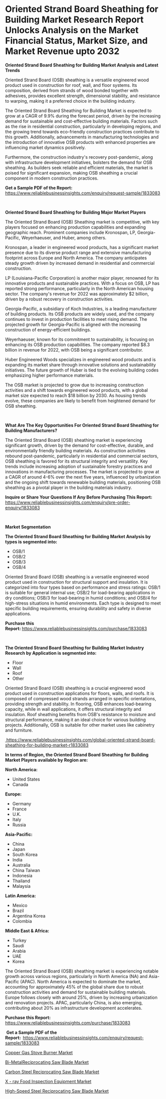 <p><h1>Oriented Strand Board Sheathing for Building Market Research Report Unlocks Analysis on the Market Financial Status, Market Size, and Market Revenue upto 2032</h1></p><p><strong>Oriented Strand Board Sheathing for Building Market Analysis and Latest Trends</strong></p>
<p><p>Oriented Strand Board (OSB) sheathing is a versatile engineered wood product used in construction for roof, wall, and floor systems. Its composition, derived from strands of wood bonded together with adhesives, provides excellent strength, dimensional stability, and resistance to warping, making it a preferred choice in the building industry. </p><p>The Oriented Strand Board Sheathing for Building Market is expected to grow at a CAGR of 9.9% during the forecast period, driven by the increasing demand for sustainable and cost-effective building materials. Factors such as the rise in residential construction, particularly in developing regions, and the growing trend towards eco-friendly construction practices contribute to this growth. Additionally, advancements in manufacturing technologies and the introduction of innovative OSB products with enhanced properties are influencing market dynamics positively. </p><p>Furthermore, the construction industry's recovery post-pandemic, along with infrastructure development initiatives, bolsters the demand for OSB sheathing. As builders seek reliable and efficient materials, the market is poised for significant expansion, making OSB sheathing a crucial component in modern construction practices.</p></p>
<p><strong>Get a Sample PDF of the Report:&nbsp;</strong> <a href="https://www.reliablebusinessinsights.com/enquiry/request-sample/1833083?utm_campaign=1117&utm_medium=2&utm_source=Github&utm_content=ia&utm_term=26032025&utm_id=oriented-strand-board-sheathing-for-building">https://www.reliablebusinessinsights.com/enquiry/request-sample/1833083</a></p>
<p>&nbsp;</p>
<p><strong>Oriented Strand Board Sheathing for Building Major Market Players</strong></p>
<p><p>The Oriented Strand Board (OSB) Sheathing market is competitive, with key players focused on enhancing production capabilities and expanding geographic reach. Prominent companies include Kronospan, LP, Georgia-Pacific, Weyerhaeuser, and Huber, among others.</p><p>Kronospan, a leader in engineered wood products, has a significant market presence due to its diverse product range and extensive manufacturing footprint across Europe and North America. The company anticipates steady growth driven by increased demand in residential and commercial construction.</p><p>LP (Louisiana-Pacific Corporation) is another major player, renowned for its innovative products and sustainable practices. With a focus on OSB, LP has reported strong performance, particularly in the North American housing sector. The company's revenue for 2022 was approximately $2 billion, driven by a robust recovery in construction activities.</p><p>Georgia-Pacific, a subsidiary of Koch Industries, is a leading manufacturer of building products. Its OSB products are widely used, and the company continues to invest in production facilities to meet rising demand. The projected growth for Georgia-Pacific is aligned with the increasing construction of energy-efficient buildings.</p><p>Weyerhaeuser, known for its commitment to sustainability, is focusing on enhancing its OSB production capabilities. The company reported $8.3 billion in revenue for 2022, with OSB being a significant contributor.</p><p>Huber Engineered Woods specializes in engineered wood products and is expanding its market share through innovative solutions and sustainability initiatives. The future growth of Huber is tied to the evolving building codes emphasizing higher performance materials.</p><p>The OSB market is projected to grow due to increasing construction activities and a shift towards engineered wood products, with a global market size expected to reach $18 billion by 2030. As housing trends evolve, these companies are likely to benefit from heightened demand for OSB sheathing.</p></p>
<p>&nbsp;</p>
<p><strong>What Are The Key Opportunities For Oriented Strand Board Sheathing for Building Manufacturers?</strong></p>
<p><p>The Oriented Strand Board (OSB) sheathing market is experiencing significant growth, driven by the demand for cost-effective, durable, and environmentally friendly building materials. As construction activities rebound post-pandemic, particularly in residential and commercial sectors, OSB sheathing is favored for its structural integrity and versatility. Key trends include increasing adoption of sustainable forestry practices and innovations in manufacturing processes. The market is projected to grow at a CAGR of around 4-6% over the next five years, influenced by urbanization and the ongoing shift towards renewable building materials, positioning OSB sheathing as a pivotal player in the building materials industry.</p></p>
<p><strong>Inquire or Share Your Questions If Any Before Purchasing This Report:</strong> <a href="https://www.reliablebusinessinsights.com/enquiry/pre-order-enquiry/1833083?utm_campaign=1117&utm_medium=2&utm_source=Github&utm_content=ia&utm_term=26032025&utm_id=oriented-strand-board-sheathing-for-building">https://www.reliablebusinessinsights.com/enquiry/pre-order-enquiry/1833083</a></p>
<p>&nbsp;</p>
<p><strong>Market Segmentation</strong></p>
<p><strong>The Oriented Strand Board Sheathing for Building Market Analysis by types is segmented into:</strong></p>
<p><ul><li>OSB/1</li><li>OSB/2</li><li>OSB/3</li><li>OSB/4</li></ul></p>
<p><p>Oriented Strand Board (OSB) sheathing is a versatile engineered wood product used in construction for structural support and insulation. It is categorized into four types based on performance and stress ratings: OSB/1 is suitable for general internal use; OSB/2 for load-bearing applications in dry conditions; OSB/3 for load-bearing in humid conditions; and OSB/4 for high-stress situations in humid environments. Each type is designed to meet specific building requirements, ensuring durability and safety in diverse applications.</p></p>
<p><strong>Purchase this Report:&nbsp;</strong><a href="https://www.reliablebusinessinsights.com/purchase/1833083?utm_campaign=1117&utm_medium=2&utm_source=Github&utm_content=ia&utm_term=26032025&utm_id=oriented-strand-board-sheathing-for-building">https://www.reliablebusinessinsights.com/purchase/1833083</a></p>
<p>&nbsp;</p>
<p><strong>The Oriented Strand Board Sheathing for Building Market Industry Research by Application is segmented into:</strong></p>
<p><ul><li>Floor</li><li>Wall</li><li>Roof</li><li>Other</li></ul></p>
<p><p>Oriented Strand Board (OSB) sheathing is a crucial engineered wood product used in construction applications for floors, walls, and roofs. It is composed of compressed wood strands arranged in specific orientations, providing strength and stability. In flooring, OSB enhances load-bearing capacity, while in wall applications, it offers structural integrity and insulation. Roof sheathing benefits from OSB's resistance to moisture and structural performance, making it an ideal choice for various building projects. Additionally, OSB is suitable for other market uses like cabinetry and furniture.</p></p>
<p><a href="https://www.reliablebusinessinsights.com/global-oriented-strand-board-sheathing-for-building-market-r1833083?utm_campaign=1117&utm_medium=2&utm_source=Github&utm_content=ia&utm_term=26032025&utm_id=oriented-strand-board-sheathing-for-building">&nbsp;https://www.reliablebusinessinsights.com/global-oriented-strand-board-sheathing-for-building-market-r1833083</a></p>
<p><strong>In terms of Region, the Oriented Strand Board Sheathing for Building Market Players available by Region are:</strong></p>
<p>
    <p> <strong> North America: </strong>
        <ul>
            <li>United States</li>
            <li>Canada</li>
        </ul>
        </p> 
    <p> <strong> Europe: </strong>
        <ul>
            <li>Germany</li>
            <li>France</li>
            <li>U.K.</li>
            <li>Italy</li>
            <li>Russia</li>
        </ul>
        </p> 
    <p> <strong> Asia-Pacific: </strong>
        <ul>
            <li>China</li>
            <li>Japan</li>
            <li>South Korea</li>
            <li>India</li>
            <li>Australia</li>
            <li>China Taiwan</li>
            <li>Indonesia</li>
            <li>Thailand</li>
            <li>Malaysia</li>
        </ul>
        </p> 
    <p> <strong> Latin America: </strong>
        <ul>
            <li>Mexico</li>
            <li>Brazil</li>
            <li>Argentina Korea</li>
            <li>Colombia</li>
        </ul>
        </p> 
    <p> <strong> Middle East & Africa: </strong>
        <ul>
            <li>Turkey</li>
            <li>Saudi</li>
            <li>Arabia</li>
            <li>UAE</li>
            <li>Korea</li>
        </ul>
    </p>
    </p>
<p><p>The Oriented Strand Board (OSB) sheathing market is experiencing notable growth across various regions, particularly in North America (NA) and Asia-Pacific (APAC). North America is expected to dominate the market, accounting for approximately 45% of the global share due to robust construction activities and demand for sustainable building materials. Europe follows closely with around 25%, driven by increasing urbanization and renovation projects. APAC, particularly China, is also emerging, contributing about 20% as infrastructure development accelerates.</p></p>
<p><strong>Purchase this Report: </strong><a href="https://www.reliablebusinessinsights.com/purchase/1833083?utm_campaign=1117&utm_medium=2&utm_source=Github&utm_content=ia&utm_term=26032025&utm_id=oriented-strand-board-sheathing-for-building">https://www.reliablebusinessinsights.com/purchase/1833083</a></p>
<p>&nbsp;<strong>Get a Sample PDF of the Report:&nbsp;&nbsp;</strong><a href="https://www.reliablebusinessinsights.com/enquiry/request-sample/1833083?utm_campaign=1117&utm_medium=2&utm_source=Github&utm_content=ia&utm_term=26032025&utm_id=oriented-strand-board-sheathing-for-building">https://www.reliablebusinessinsights.com/enquiry/request-sample/1833083</a></p>
<p><strong></strong></p>
<p><p><a href="https://github.com/alefermeivys/Market-Research-Report-List-1/blob/main/copper-gas-stove-burner-market.md?utm_campaign=1117&utm_medium=2&utm_source=Github&utm_content=ia&utm_term=26032025&utm_id=oriented-strand-board-sheathing-for-building">Copper Gas Stove Burner Market</a></p><p><a href="https://github.com/toghojbeinta/Market-Research-Report-List-1/blob/main/bi-metalreciprocating-saw-blade-market.md?utm_campaign=1117&utm_medium=2&utm_source=Github&utm_content=ia&utm_term=26032025&utm_id=oriented-strand-board-sheathing-for-building">Bi-MetalReciprocating Saw Blade Market</a></p><p><a href="https://github.com/jullselai/Market-Research-Report-List-1/blob/main/carbon-steel-reciprocating-saw-blade-market.md?utm_campaign=1117&utm_medium=2&utm_source=Github&utm_content=ia&utm_term=26032025&utm_id=oriented-strand-board-sheathing-for-building">Carbon Steel Reciprocating Saw Blade Market</a></p><p><a href="https://github.com/dusektwinec3/Market-Research-Report-List-1/blob/main/x-ray-food-inspection-equipment-market.md?utm_campaign=1117&utm_medium=2&utm_source=Github&utm_content=ia&utm_term=26032025&utm_id=oriented-strand-board-sheathing-for-building">X - ray Food Inspection Equipment Market</a></p><p><a href="https://github.com/jaspartatin/Market-Research-Report-List-1/blob/main/high-speed-steel-reciprocating-saw-blade-market.md?utm_campaign=1117&utm_medium=2&utm_source=Github&utm_content=ia&utm_term=26032025&utm_id=oriented-strand-board-sheathing-for-building">High-Speed Steel Reciprocating Saw Blade Market</a></p></p>
